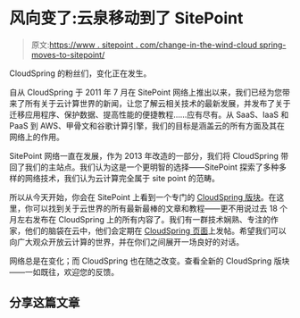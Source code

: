 # 风向变了:云泉移动到了 SitePoint

> 原文:[https://www . sitepoint . com/change-in-the-wind-cloud spring-moves-to-sitepoint/](https://www.sitepoint.com/change-in-the-wind-cloudspring-moves-to-sitepoint/)

CloudSpring 的粉丝们，变化正在发生。

自从 CloudSpring 于 2011 年 7 月在 SitePoint 网络上推出以来，我们已经为您带来了所有关于云计算世界的新闻，让您了解云相关技术的最新发展，并发布了关于迁移应用程序、保护数据、提高性能的便捷教程……应有尽有。从 SaaS、IaaS 和 PaaS 到 AWS、甲骨文和谷歌计算引擎，我们的目标是涵盖云的所有方面及其在网络上的作用。

SitePoint 网络一直在发展，作为 2013 年改造的一部分，我们将 CloudSpring 带回了我们的主站点。我们认为这是一个更明智的选择——SitePoint 探索了多种多样的网络技术，我们认为云计算完全属于 site point 的范畴。

所以从今天开始，你会在 SitePoint 上看到一个专门的 [CloudSpring 版块](https://www.sitepoint.com/web/cloud/)。在这里，你可以找到关于云世界的所有最新最棒的文章和教程——更不用说过去 18 个月左右发布在 CloudSpring 上的所有内容了。我们有一群技术娴熟、专注的作家，他们的脑袋在云中，他们会定期在 [CloudSpring 页面](https://www.sitepoint.com/web/cloud/)上发帖。希望我们可以向广大观众开放云计算的世界，并在你们之间展开一场良好的对话。

网络总是在变化；而 CloudSpring 也在随之改变。查看全新的 CloudSpring 版块——一如既往，欢迎您的反馈。

## 分享这篇文章